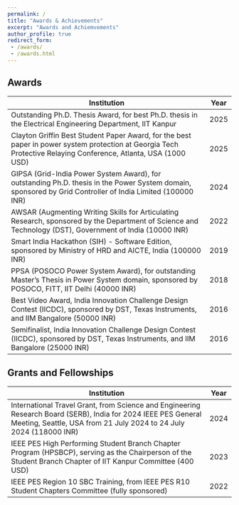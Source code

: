 ```yaml
---
permalink: /
title: "Awards & Achievements"
excerpt: "Awards and Achiemvements"
author_profile: true
redirect_form:
 - /awards/
 - /awards.html
---
```




## Awards

| Institution | Year |
|-------------|------|
| Outstanding Ph.D. Thesis Award, for best Ph.D. thesis in the Electrical Engineering Department, IIT Kanpur | 2025 |
| Clayton Griffin Best Student Paper Award, for the best paper in power system protection at Georgia Tech Protective Relaying Conference, Atlanta, USA (1000 USD) | 2025 |
| GIPSA (Grid-India Power System Award), for outstanding Ph.D. thesis in the Power System domain, sponsored by Grid Controller of India Limited (100000 INR) | 2024 |
| AWSAR (Augmenting Writing Skills for Articulating Research, sponsored by the Department of Science and Technology (DST), Government of India (10000 INR) | 2022 |
| Smart India Hackathon (SIH) - Software Edition, sponsored by Ministry of HRD and AICTE, India (100000 INR) | 2019 |
| PPSA (POSOCO Power System Award), for outstanding Master’s Thesis in Power System domain, sponsored by POSOCO, FITT, IIT Delhi (40000 INR) | 2018 |
| Best Video Award, India Innovation Challenge Design Contest (IICDC), sponsored by DST, Texas Instruments, and IIM Bangalore (50000 INR) | 2016 |
| Semifinalist, India Innovation Challenge Design Contest (IICDC), sponsored by DST, Texas Instruments, and IIM Bangalore (25000 INR) | 2016 |

## Grants and Fellowships
| Institution | Year |
|-------------|------|
| International Travel Grant, from Science and Engineering Research Board (SERB), India for 2024 IEEE PES General Meeting, Seattle, USA from 21 July 2024 to 24 July 2024 (118000 INR) | 2024 |
| IEEE PES High Performing Student Branch Chapter Program (HPSBCP), serving as the Chairperson of the Student Branch Chapter of IIT Kanpur Committee (400 USD) | 2023 |
| IEEE PES Region 10 SBC Training, from IEEE PES R10 Student Chapters Committee (fully sponsored) | 2022 |
